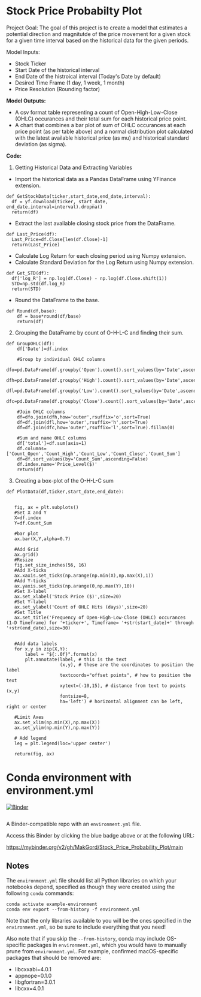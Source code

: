 # Stock Price Probabilty Plot

Project Goal: 
The goal of this project is to create a model that estimates a potential direction and magnitutde of the price movement for a given stock for a given time interval based on the historical data for the given periods. 

Model Inputs: 
- Stock Ticker
- Start Date of the historical interval
- End Date of the histroical interval (Today's Date by default)
- Desired Time Frame (1 day, 1 week, 1 month)
- Price Resolution (Rounding factor)

**Model Outputs:** 
- A csv format table representing a count of Open-High-Low-Close (OHLC) occurances and their total sum for each historical price point. 
- A chart that combines a bar plot of sum of OHLC occurances at each price point (as per table above) and a normal distribution plot calculated with the latest available historical price (as mu) and historical standard deviation (as sigma). 

**Code:** 
1. Getting Historical Data and Extracting Variables

  * Import the historical data as a Pandas DataFrame using YFinance extension.
  
  ```
  def GetStockData(ticker,start_date,end_date,interval):
    df = yf.download(ticker, start_date, end_date,interval=interval).dropna()
    return(df)
  ```
  * Extract the last available closing stock price from the DataFrame.
  
  ```
  def Last_Price(df):
    Last_Price=df.Close[len(df.Close)-1]
    return(Last_Price) 
  ```
  * Calculate Log Return for each closing period using Numpy extension.
  * Calculate Standard Deviation for the Log Return using Numpy extension. 
  
  ```
  def Get_STD(df):
    df['log_R'] = np.log(df.Close) - np.log(df.Close.shift(1))
    STD=np.std(df.log_R)
    return(STD)
  ```
  
  * Round the DataFrame to the base.
  ```
  def Round(df,base):
      df = base*round(df/base)
      return(df)
  ```
2. Grouping the DataFrame by count of O-H-L-C and finding their sum. 

  ```
  def GroupOHLC(df):
      df['Date']=df.index

      #Group by individual OHLC columns
      dfo=pd.DataFrame(df.groupby('Open').count().sort_values(by='Date',ascending=False).Date)
      dfh=pd.DataFrame(df.groupby('High').count().sort_values(by='Date',ascending=False).Date)
      dfl=pd.DataFrame(df.groupby('Low').count().sort_values(by='Date',ascending=False).Date)
      dfc=pd.DataFrame(df.groupby('Close').count().sort_values(by='Date',ascending=False).Date)

      #Join OHLC columns
      df=dfo.join(dfh,how='outer',rsuffix='o',sort=True)
      df=df.join(dfl,how='outer',rsuffix='h',sort=True)
      df=df.join(dfc,how='outer',rsuffix='l',sort=True).fillna(0)

      #Sum and name OHLC columns
      df['total']=df.sum(axis=1)
      df.columns=['Count_Open','Count_High','Count_Low','Count_Close','Count_Sum']
      df=df.sort_values(by='Count_Sum',ascending=False)
      df.index.name='Price_Level($)'
      return(df)
  ```
3. Creating a box-plot of the O-H-L-C sum

 ```
 def PlotData(df,ticker,start_date,end_date):
    
    
    fig, ax = plt.subplots()
    #Set X and Y
    X=df.index
    Y=df.Count_Sum
    
    #bar plot
    ax.bar(X,Y,alpha=0.7)
    
    #Add Grid
    ax.grid()
    #Resize
    fig.set_size_inches(56, 16)
    #Add X-ticks
    ax.xaxis.set_ticks(np.arange(np.min(X),np.max(X),1))
    #Add Y-ticks
    ax.yaxis.set_ticks(np.arange(0,np.max(Y),10))
    #Set X-label
    ax.set_xlabel('Stock Price ($)',size=20)
    #Set Y-label
    ax.set_ylabel('Count of OHLC Hits (days)',size=20)
    #Set Title
    ax.set_title('Frequency of Open-High-Low-Close (OHLC) occurances (1-D Timeframe) for '+ticker+', Timeframe= '+str(start_date)+' through '+str(end_date),size=30)
    
    
    #Add data labels
    for x,y in zip(X,Y):
        label = "${:.0f}".format(x)
        plt.annotate(label, # this is the text
                     (x,y), # these are the coordinates to position the label
                     textcoords="offset points", # how to position the text
                     xytext=(-10,15), # distance from text to points (x,y)
                     fontsize=8,
                     ha='left') # horizontal alignment can be left, right or center
    
    #Limit Axes
    ax.set_xlim(np.min(X),np.max(X))
    ax.set_ylim(np.min(Y),np.max(Y))

    # Add legend
    leg = plt.legend(loc='upper center')
    
    return(fig, ax)
 ```



# Conda environment with environment.yml

[![Binder](http://mybinder.org/badge_logo.svg)](https://mybinder.org/v2/gh/MakGord/Stock_Price_Probability_Plot/main?filepath=index.ipynb)

 ```
 ```

A Binder-compatible repo with an `environment.yml` file.

Access this Binder by clicking the blue badge above or at the following URL:

https://mybinder.org/v2/gh/MakGord/Stock_Price_Probability_Plot/main




## Notes
The `environment.yml` file should list all Python libraries on which your notebooks
depend, specified as though they were created using the following `conda` commands:

```
conda activate example-environment
conda env export --from-history -f environment.yml
```



Note that the only libraries available to you will be the ones specified in
the `environment.yml`, so be sure to include everything that you need! 

Also note that if you skip the `--from-history`, conda may include OS-specific
packages in `environment.yml`, which you would have to manually prune from
`environment.yml`.  For example, confirmed macOS-specific packages that should
be removed are:

* libcxxabi=4.0.1
* appnope=0.1.0
* libgfortran=3.0.1
* libcxx=4.0.1
